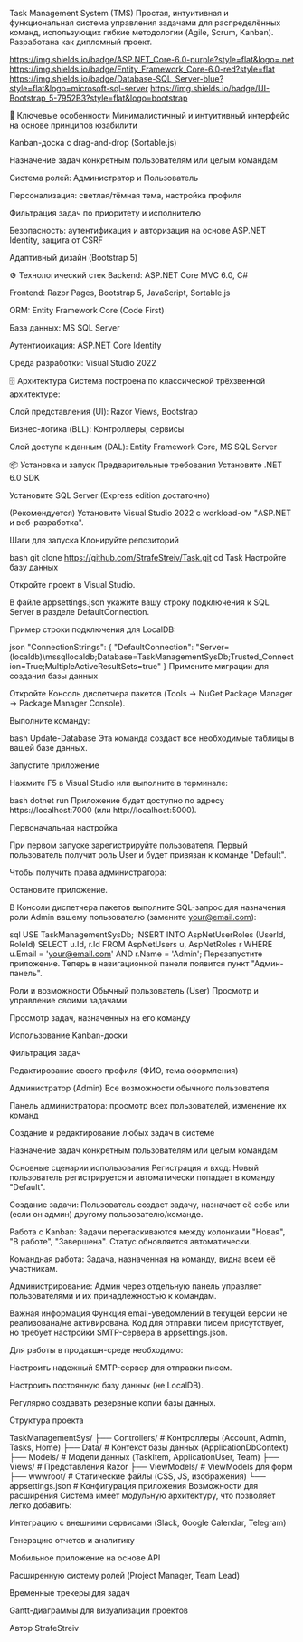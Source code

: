 Task Management System (TMS)
Простая, интуитивная и функциональная система управления задачами для распределённых команд, использующих гибкие методологии (Agile, Scrum, Kanban). Разработана как дипломный проект.

https://img.shields.io/badge/ASP.NET_Core-6.0-purple?style=flat&logo=.net
https://img.shields.io/badge/Entity_Framework_Core-6.0-red?style=flat
https://img.shields.io/badge/Database-SQL_Server-blue?style=flat&logo=microsoft-sql-server
https://img.shields.io/badge/UI-Bootstrap_5-7952B3?style=flat&logo=bootstrap

🎯 Ключевые особенности
Минималистичный и интуитивный интерфейс на основе принципов юзабилити

Kanban-доска с drag-and-drop (Sortable.js)

Назначение задач конкретным пользователям или целым командам

Система ролей: Администратор и Пользователь

Персонализация: светлая/тёмная тема, настройка профиля

Фильтрация задач по приоритету и исполнителю

Безопасность: аутентификация и авторизация на основе ASP.NET Identity, защита от CSRF

Адаптивный дизайн (Bootstrap 5)

⚙️ Технологический стек
Backend: ASP.NET Core MVC 6.0, C#

Frontend: Razor Pages, Bootstrap 5, JavaScript, Sortable.js

ORM: Entity Framework Core (Code First)

База данных: MS SQL Server

Аутентификация: ASP.NET Core Identity

Среда разработки: Visual Studio 2022

🗄️ Архитектура
Система построена по классической трёхзвенной архитектуре:

Слой представления (UI): Razor Views, Bootstrap

Бизнес-логика (BLL): Контроллеры, сервисы

Слой доступа к данным (DAL): Entity Framework Core, MS SQL Server

📦 Установка и запуск
Предварительные требования
Установите .NET 6.0 SDK

Установите SQL Server (Express edition достаточно)

(Рекомендуется) Установите Visual Studio 2022 с workload-ом "ASP.NET и веб-разработка".

Шаги для запуска
Клонируйте репозиторий

bash
git clone https://github.com/StrafeStreiv/Task.git
cd Task
Настройте базу данных

Откройте проект в Visual Studio.

В файле appsettings.json укажите вашу строку подключения к SQL Server в разделе DefaultConnection.

Пример строки подключения для LocalDB:

json
"ConnectionStrings": {
  "DefaultConnection": "Server=(localdb)\\mssqllocaldb;Database=TaskManagementSysDb;Trusted_Connection=True;MultipleActiveResultSets=true"
}
Примените миграции для создания базы данных

Откройте Консоль диспетчера пакетов (Tools -> NuGet Package Manager -> Package Manager Console).

Выполните команду:

bash
Update-Database
Эта команда создаст все необходимые таблицы в вашей базе данных.

Запустите приложение

Нажмите F5 в Visual Studio или выполните в терминале:

bash
dotnet run
Приложение будет доступно по адресу https://localhost:7000 (или http://localhost:5000).

Первоначальная настройка

При первом запуске зарегистрируйте пользователя. Первый пользователь получит роль User и будет привязан к команде "Default".

Чтобы получить права администратора:

Остановите приложение.

В Консоли диспетчера пакетов выполните SQL-запрос для назначения роли Admin вашему пользователю (замените your@email.com):

sql
USE TaskManagementSysDb;
INSERT INTO AspNetUserRoles (UserId, RoleId)
SELECT u.Id, r.Id
FROM AspNetUsers u, AspNetRoles r
WHERE u.Email = 'your@email.com' AND r.Name = 'Admin';
Перезапустите приложение. Теперь в навигационной панели появится пункт "Админ-панель".

Роли и возможности
   Обычный пользователь (User)
Просмотр и управление своими задачами

Просмотр задач, назначенных на его команду

Использование Kanban-доски

Фильтрация задач

Редактирование своего профиля (ФИО, тема оформления)

  Администратор (Admin)
Все возможности обычного пользователя

Панель администратора: просмотр всех пользователей, изменение их команд

Создание и редактирование любых задач в системе

Назначение задач конкретным пользователям или целым командам

Основные сценарии использования
Регистрация и вход: Новый пользователь регистрируется и автоматически попадает в команду "Default".

Создание задачи: Пользователь создает задачу, назначает её себе или (если он админ) другому пользователю/команде.

Работа с Kanban: Задачи перетаскиваются между колонками "Новая", "В работе", "Завершена". Статус обновляется автоматически.

Командная работа: Задача, назначенная на команду, видна всем её участникам.

Администрирование: Админ через отдельную панель управляет пользователями и их принадлежностью к командам.

Важная информация
Функция email-уведомлений в текущей версии не реализована/не активирована. Код для отправки писем присутствует, но требует настройки SMTP-сервера в appsettings.json.

Для работы в продакшн-среде необходимо:

Настроить надежный SMTP-сервер для отправки писем.

Настроить постоянную базу данных (не LocalDB).

Регулярно создавать резервные копии базы данных.

Структура проекта

TaskManagementSys/
├── Controllers/           # Контроллеры (Account, Admin, Tasks, Home)
├── Data/                 # Контекст базы данных (ApplicationDbContext)
├── Models/               # Модели данных (TaskItem, ApplicationUser, Team)
├── Views/                # Представления Razor
├── ViewModels/           # ViewModels для форм
├── wwwroot/              # Статические файлы (CSS, JS, изображения)
└── appsettings.json      # Конфигурация приложения
Возможности для расширения
Система имеет модульную архитектуру, что позволяет легко добавить:

Интеграцию с внешними сервисами (Slack, Google Calendar, Telegram)

Генерацию отчетов и аналитику

Мобильное приложение на основе API

Расширенную систему ролей (Project Manager, Team Lead)

Временные трекеры для задач

Gantt-диаграммы для визуализации проектов

Автор
StrafeStreiv
